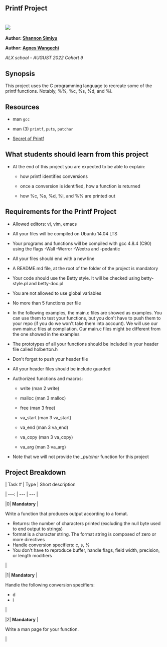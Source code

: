 ## Printf Project



# <img src="http://www.controlprt.com/images/pip_ps__printing_1_main_708x432.jpg">



**Author: [Shannon Simiyu](https://www.linkedin.com/in/shannon-simiyu-660360200/)**

**Author: [Agnes Wangechi](https://www.linkedin.com/in/agnes-wangechi-gichuhi/)**



*ALX school - AUGUST 2022 Cohort 9*



## Synopsis



This project uses the C programming language to recreate some of the printf functions. Notably, %%, %c, %s, %d, and %i.



## Resources



- man `gcc`

- man (3) `printf`, `puts`, `putchar`

- [Secret of Printf](http://www.cypress.com/file/54761/download)



## What students should learn from this project



- At the end of this project you are expected to be able to explain:

	- how printf identifies conversions

	- once a conversion is identified, how a function is returned

	- how %c, %s, %d, %i, and %% are printed out



## Requirements for the Printf Project



- Allowed editors: vi, vim, emacs

- All your files will be compiled on Ubuntu 14.04 LTS

- Your programs and functions will be compiled with gcc 4.8.4 (C90) using the flags -Wall -Werror -Wextra and -pedantic

- All your files should end with a new line

- A README.md file, at the root of the folder of the project is mandatory

- Your code should use the Betty style. It will be checked using betty-style.pl and betty-doc.pl

- You are not allowed to use global variables

- No more than 5 functions per file

- In the following examples, the main.c files are showed as examples. You can use them to test your functions, but you don't have to push them to your repo (if you do we won't take them into account). We will use our own main.c files at compilation. Our main.c files might be different from the one showed in the examples

- The prototypes of all your functions should be included in your header file called holberton.h

- Don't forget to push your header file

- All your header files should be include guarded

- Authorized functions and macros:

	- write (man 2 write)

	- malloc (man 3 malloc)

	- free (man 3 free)

	- va_start (man 3 va_start)

	- va_end (man 3 va_end)

	- va_copy (man 3 va_copy)

	- va_arg (man 3 va_arg)

- Note that we will not provide the *_putchar* function for this project



## Project Breakdown

| Task # | Type | Short description

| ---: | --- | --- |

|0| **Mandatory**  |<p>Write a function that produces output according to a fomat.</p><ul><li>Returns: the number of characters printed (excluding the null byte used to end output to strings)</li><li>format is a character string. The format string is composed of zero or more directives</li><li>Handle conversion specifiers: c, s, %</li><li>You don't have to reproduce buffer, handle flags, field width, precision, or length modifiers</li></ul>|

|1| **Mandatory**  |<p>Handle the following conversion specifiers:</p> <ul><li>d</li><li>i</li></ul>|

|2| **Mandatory**  |<p>Write a man page for your function.</p>|
